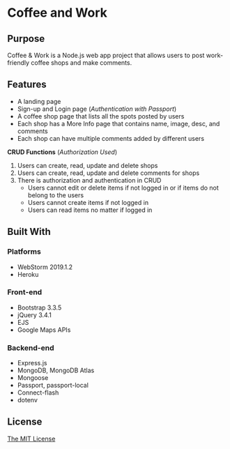 # Coffee and Work
## Purpose
Coffee & Work is a Node.js web app project that allows users to post work-friendly coffee shops and make comments.


## Features
* A landing page
* Sign-up and Login page (_Authentication with Passport_)
* A coffee shop page that lists all the spots posted by users
* Each shop has a More Info page that contains name, image, desc, and comments
* Each shop can have multiple comments added by different users


**CRUD Functions** 
(_Authorization Used_)
1. Users can create, read, update and delete shops
2. Users can create, read, update and delete comments for shops
3. There is authorization and authentication in CRUD
    - Users cannot edit or delete items if not logged in or if items do not belong to the users
    - Users cannot create items if not logged in 
    - Users can read items no matter if logged in

## Built With
### Platforms
* WebStorm 2019.1.2
* Heroku

### Front-end
* Bootstrap 3.3.5
* jQuery 3.4.1
* EJS
* Google Maps APIs

### Backend-end
* Express.js
* MongoDB, MongoDB Atlas
* Mongoose
* Passport, passport-local
* Connect-flash
* dotenv



## License
[The MIT License](LICENSE.txt)